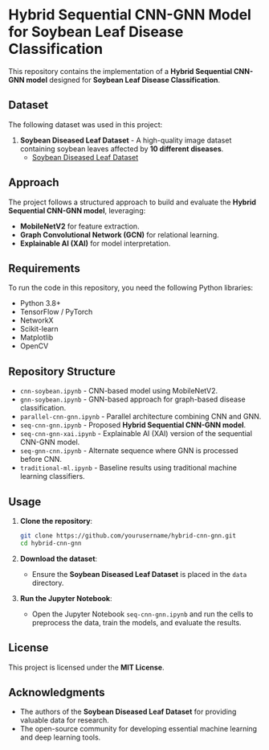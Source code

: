 # Hybrid Sequential CNN-GNN Model for Soybean Leaf Disease Classification

This repository contains the implementation of a **Hybrid Sequential CNN-GNN model** designed for **Soybean Leaf Disease Classification**.

## Dataset

The following dataset was used in this project:

1. **Soybean Diseased Leaf Dataset** - A high-quality image dataset containing soybean leaves affected by **10 different diseases**.
   - [Soybean Diseased Leaf Dataset](https://www.kaggle.com/datasets/sivm205/soybean-diseased-leaf-dataset)

## Approach

The project follows a structured approach to build and evaluate the **Hybrid Sequential CNN-GNN model**, leveraging:

- **MobileNetV2** for feature extraction.
- **Graph Convolutional Network (GCN)** for relational learning.
- **Explainable AI (XAI)** for model interpretation.

## Requirements

To run the code in this repository, you need the following Python libraries:

- Python 3.8+
- TensorFlow / PyTorch
- NetworkX
- Scikit-learn
- Matplotlib
- OpenCV


## Repository Structure

- `cnn-soybean.ipynb` - CNN-based model using MobileNetV2.
- `gnn-soybean.ipynb` - GNN-based approach for graph-based disease classification.
- `parallel-cnn-gnn.ipynb` - Parallel architecture combining CNN and GNN.
- `seq-cnn-gnn.ipynb` - Proposed **Hybrid Sequential CNN-GNN model**.
- `seq-cnn-gnn-xai.ipynb` - Explainable AI (XAI) version of the sequential CNN-GNN model.
- `seq-gnn-cnn.ipynb` - Alternate sequence where GNN is processed before CNN.
- `traditional-ml.ipynb` - Baseline results using traditional machine learning classifiers.

## Usage

1. **Clone the repository**:
   ```bash
   git clone https://github.com/yourusername/hybrid-cnn-gnn.git
   cd hybrid-cnn-gnn
   ```

2. **Download the dataset**:
   - Ensure the **Soybean Diseased Leaf Dataset** is placed in the `data` directory.

3. **Run the Jupyter Notebook**:
   - Open the Jupyter Notebook `seq-cnn-gnn.ipynb` and run the cells to preprocess the data, train the models, and evaluate the results.


## License

This project is licensed under the **MIT License**.

## Acknowledgments

- The authors of the **Soybean Diseased Leaf Dataset** for providing valuable data for research.
- The open-source community for developing essential machine learning and deep learning tools.

